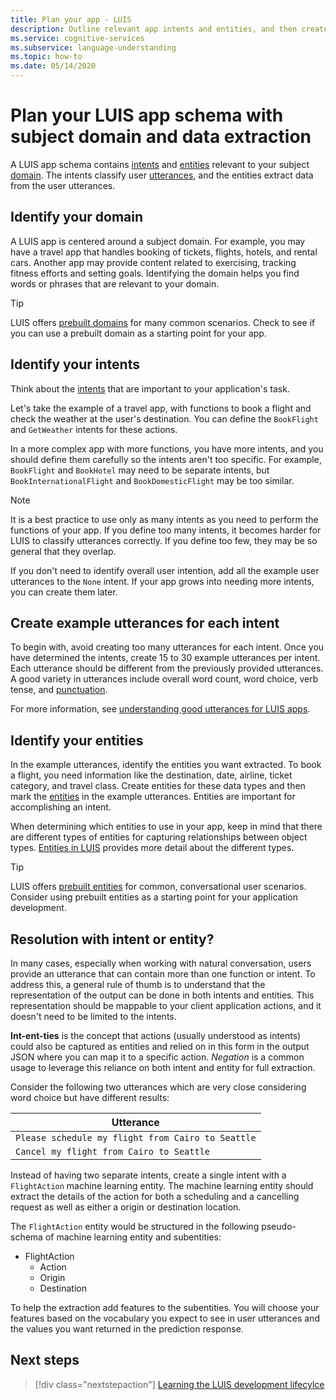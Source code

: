 ```yaml
---
title: Plan your app - LUIS
description: Outline relevant app intents and entities, and then create your application plans in Language Understanding Intelligent Services (LUIS).
ms.service: cognitive-services
ms.subservice: language-understanding
ms.topic: how-to
ms.date: 05/14/2020
---
```


# Plan your LUIS app schema with subject domain and data extraction

A LUIS app schema contains [intents](luis-glossary.md#intent) and [entities](luis-glossary.md#entity) relevant to your subject [domain](luis-glossary.md#domain). The intents classify user [utterances](luis-glossary.md#utterance), and the entities extract data from the user utterances.

## Identify your domain

A LUIS app is centered around a subject domain. For example, you may have a travel app that handles booking of tickets, flights, hotels, and rental cars. Another app may provide content related to exercising, tracking fitness efforts and setting goals. Identifying the domain helps you find words or phrases that are relevant to your domain.

> [!TIP]
> LUIS offers [prebuilt domains](luis-how-to-use-prebuilt-domains.md) for many common scenarios. Check to see if you can use a prebuilt domain as a starting point for your app.

## Identify your intents

Think about the [intents](luis-concept-intent.md) that are important to your application's task.

Let's take the example of a travel app, with functions to book a flight and check the weather at the user's destination. You can define the `BookFlight` and `GetWeather` intents for these actions.

In a more complex app with more functions, you have more intents, and you should define them carefully so the intents aren't too specific. For example, `BookFlight` and `BookHotel` may need to be separate intents, but `BookInternationalFlight` and `BookDomesticFlight` may be too similar.

> [!NOTE]
> It is a best practice to use only as many intents as you need to perform the functions of your app. If you define too many intents, it becomes harder for LUIS to classify utterances correctly. If you define too few, they may be so general that they overlap.

If you don't need to identify overall user intention, add all the example user utterances to the `None` intent. If your app grows into needing more intents, you can create them later.

## Create example utterances for each intent

To begin with, avoid creating too many utterances for each intent. Once you have determined the intents, create 15 to 30 example utterances per intent. Each utterance should be different from the previously provided utterances. A good variety in utterances include overall word count, word choice, verb tense, and [punctuation](luis-reference-application-settings.md#punctuation-normalization).

For more information, see [understanding good utterances for LUIS apps](luis-concept-utterance.md).

## Identify your entities

In the example utterances, identify the entities you want extracted. To book a flight, you need information like the destination, date, airline, ticket category, and travel class. Create entities for these data types and then mark the [entities](luis-concept-entity-types.md) in the example utterances. Entities are important for accomplishing an intent.

When determining which entities to use in your app, keep in mind that there are different types of entities for capturing relationships between object types. [Entities in LUIS](luis-concept-entity-types.md) provides more detail about the different types.

> [!TIP]
> LUIS offers [prebuilt entities](luis-prebuilt-entities.md) for common, conversational user scenarios. Consider using prebuilt entities as a starting point for your application development.

## Resolution with intent or entity?

In many cases, especially when working with natural conversation, users provide an utterance that can contain more than one function or intent. To address this, a general rule of thumb is to understand that the representation of the output can be done in both intents and entities. This representation should be mappable to your client application actions, and it doesn't need to be limited to the intents.

**Int-ent-ties** is the concept that actions (usually understood as intents) could also be captured as entities and relied on in this form in the output JSON where you can map it to a specific action. _Negation_ is a common usage to leverage this reliance on both intent and entity for full extraction.

Consider the following two utterances which are very close considering word choice but have different results:

|Utterance|
|--|
|`Please schedule my flight from Cairo to Seattle`|
|`Cancel my flight from Cairo to Seattle`|

Instead of having two separate intents, create a single intent with a `FlightAction` machine learning entity. The machine learning entity should extract the details of the action for both a scheduling and a cancelling request as well as either a origin or destination location.

The `FlightAction` entity would be structured in the following pseudo-schema of machine learning entity and subentities:

* FlightAction
    * Action
    * Origin
    * Destination

To help the extraction add features to the subentities. You will choose your features based on the vocabulary you expect to see in user utterances and the values you want returned in the prediction response.

## Next steps

> [!div class="nextstepaction"]
> [Learning the LUIS development lifecylce](luis-concept-app-iteration.md)

